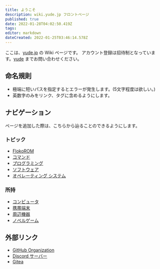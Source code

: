 ```yaml
---
title: ようこそ
description: wiki.yude.jp フロントページ
published: true
date: 2022-01-28T04:02:50.419Z
tags: 
editor: markdown
dateCreated: 2022-01-25T03:46:14.578Z
---
```


ここは、[yude.jp](https://yude.jp) の Wiki ページです。
アカウント登録は招待制となっています。[yude](https://yude.jp/profile) までお問い合わせください。

## 命名規則
* 極端に短いパスを指定するとエラーが発生します。(5文字程度は欲しい。)
* 英数字のみをリンク、タグに含めるようにします。

## ナビゲーション
ページを追加した際は、こちらから辿ることのできるようにします。
### トピック
* [FlokoROM](/Floko)
* [コマンド](/command)
* [プログラミング](/programming)
* [ソフトウェア](/software)
* [オペレーティング システム](/operating-system)
### 所持
* [コンピュータ](/inventory/hosts)
* [携帯端末](/inventory/mobile)
* [周辺機器](/inventory/peripheral)
* [ノベルゲーム](/inventory/visual-novel)

## 外部リンク
* [GitHub Organization](https://github.com/yudejp)
* [Discord サーバー](https://discord.gg/X6srY7X)
* [Gitea](https://git.yude.jp/)